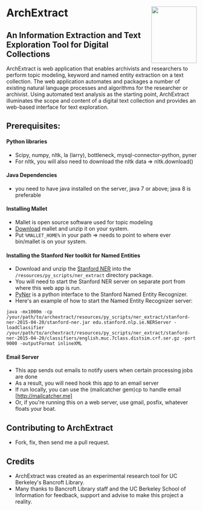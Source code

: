 
# ArchExtract  <a href="url"><img src="http://www.goines.net/Poster_art8/220_bancroft_library_lg.jpg" align="right" height="150" width="120" ></a>

## An Information Extraction and Text Exploration Tool for Digital Collections

ArchExtract is web application that enables archivists and researchers to perform topic modeling, keyword and named entity extraction on a text collection. The web application automates and packages a number of
existing natural language processes and algorithms for the researcher or archivist.
Using automated text analysis as the starting point, ArchExtract illuminates the scope and content of a digital text collection and provides
an web-based interface for text exploration.

## Prerequisites:
#### Python libraries
  * Scipy, numpy, nltk, la (larry), bottleneck, mysql-connector-python, pyner
  * For nltk, you will also need to download the nltk data => nltk.download()

#### Java Dependencies
  * you need to have java installed on the server, java 7 or above; java 8 is preferable

#### Installing Mallet
  * Mallet is open source software used for topic modeling
  * [Download](http://mallet.cs.umass.edu/download.php) mallet and unzip it on your system.
  * Put `%MALLET_HOME%` in your path =>  needs to point to where ever bin/mallet is on your system.

#### Installing the Stanford Ner toolkit for Named Entities
  * Download and unzip the [Stanford NER](http://nlp.stanford.edu/software/CRF-NER.shtml#Download)
    into the `/resources/py_scripts/ner_extract` directory package.
  * You will need to start the Stanford NER server on separate port from where this web app is run.
  * [PyNer](https://github.com/dat/pyner) is a python interface to the Stanford Named Entity Recognizer.
  * Here's an example of how to start the Named Entity Recognizer server:

  ```java -mx1000m -cp /your/path/to/archextract/resources/py_scripts/ner_extract/stanford-ner-2015-04-20/stanford-ner.jar edu.stanford.nlp.ie.NERServer -loadClassifier /your/path/to/archextract/resources/py_scripts/ner_extract/stanford-ner-2015-04-20/classifiers/english.muc.7class.distsim.crf.ser.gz -port 9000 -outputFormat inlineXML```

#### Email Server
  * This app sends out emails to notify users when certain processing jobs are done
  * As a result, you will need hook this app to an email server
  * If run locally, you can use the (mailcatcher gem)cp to handle email [http://mailcatcher.me]
  * Or, if you're running this on a web server, use gmail, posfix, whatever floats your boat.

## Contributing to ArchExtract
  * Fork, fix, then send me a pull request.

## Credits
  * ArchExtract was created as an experimental research tool for UC Berkeley's Bancroft Library.
  * Many thanks to Bancroft Library staff and the UC Berkeley School of Information for
    feedback, support and advise to make this project a reality.
